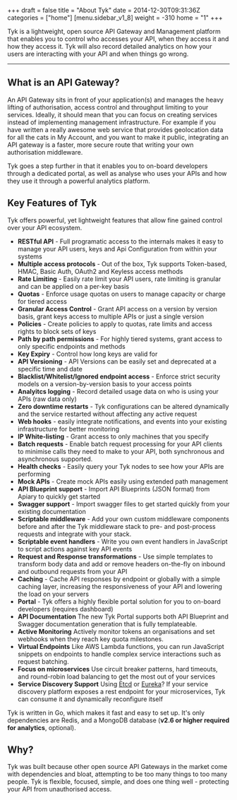 +++
draft = false
title = "About Tyk"
date = 2014-12-30T09:31:36Z
categories = ["home"]
[menu.sidebar_v1_8]
    weight = -310
home = "1"
+++

Tyk is a lightweight, open source API Gateway and Management platform that enables you to control who accesses your API, when they access it and how they access it. Tyk will also record detailed analytics on how your users are interacting with your API and when things go wrong.

***

## What is an API Gateway? ##

An API Gateway sits in front of your application(s) and manages the heavy lifting of authorisation, access control and throughput limiting to your services. Ideally, it should mean that you can focus on creating services instead of implementing management infrastructure. For example if you have written a really awesome web service that provides geolocation data for all the cats in My Account, and you want to make it public, integrating an API gateway is a faster, more secure route that writing your own authorisation middleware.

Tyk goes a step further in that it enables you to on-board developers through a dedicated portal, as well as analyse who uses your APIs and how they use it through a powerful analytics platform.

## Key Features of Tyk ##

Tyk offers powerful, yet lightweight features that allow fine gained control over your API ecosystem.

* **RESTful API** - Full programatic access to the internals makes it easy to manage your API users, keys and Api Configuration from within your systems
* **Multiple access protocols** - Out of the box, Tyk supports Token-based, HMAC, Basic Auth, OAuth2 and Keyless access methods
* **Rate Limiting** - Easily rate limit your API users, rate limiting is granular and can be applied on a per-key basis
* **Quotas** - Enforce usage quotas on users to manage capacity or charge for tiered access
* **Granular Access Control** - Grant API access on a version by version basis, grant keys access to multiple APIs or just a single version
* **Policies** - Create policies to apply to quotas, rate limits and access rights to block sets of keys
* **Path by path permissions** - For highly tiered systems, grant access to only specific endpoints and methods
* **Key Expiry** - Control how long keys are valid for
* **API Versioning** - API Versions can be easily set and deprecated at a specific time and date
* **Blacklist/Whitelist/Ignored endpoint access** - Enforce strict security models on a version-by-version basis to your access points
* **Analyitcs logging** - Record detailed usage data on who is using your APIs (raw data only)
* **Zero downtime restarts** - Tyk configurations can be altered dynamically and the service restarted without affecting any active request
* **Web hooks** - easily integrate notifications, and events into your existing infrastructure for better monitoring
* **IP White-listing** - Grant access to only machines that you specify
* **Batch requests** - Enable batch request processing for your API clients to minimise calls they need to make to your API, both synchronous and asynchronous supported.
* **Health checks** - Easily query your Tyk nodes to see how your APIs are performing
* **Mock APIs** - Create mock APIs easily using extended path management
* **API Blueprint support** - Import API Blueprints (JSON format) from Apiary to quickly get started
* **Swagger support** - Import swagger files to get started quickly from your existing documentation
* **Scriptable middleware** - Add your own custom middleware components before and after the Tyk middleware stack to pre- and post-process requests and integrate with your stack.
* **Scriptable event handlers** - Write you own event handlers in JavaScript to script actions against key API events
* **Request and Response transformations** - Use simple templates to transform body data and add or remove headers on-the-fly on inbound and outbound requests from your API
* **Caching** - Cache API responses by endpoint or globally with a simple caching layer, increasing the responsiveness of your API and lowering the load on your servers
* **Portal** - Tyk  offers a highly flexible portal solution for you to on-board developers (requires dashboard)
* **API Documentation** The new Tyk Portal supports both API Blueprint and Swagger documentation generation that is fully templateable.
* **Active Monitoring** Actively monitor tokens an organisations and set webhooks when they reach key quota milestones.
* **Virtual Endpoints** Like AWS Lambda functions, you can run JavaScript snippets on endpoints to handle complex service interactions such as request batching.
* **Focus on microservices** Use circuit breaker patterns, hard timeouts, and round-robin load balancing to get the most out of your services
* **Service Discovery Support** Using [Etcd](https://github.com/coreos/etcd) or [Eureka](https://github.com/Netflix/eureka)? If your service discovery platform exposes a rest endpoint for your microservices, Tyk can consume it and dynamically reconfigure itself

Tyk is written in Go, which makes it fast and easy to set up. It's only dependencies are Redis,
and a MongoDB database (**v2.6 or higher required for analytics**, optional).

## Why? ##

Tyk was built because other open source API Gateways in the market come with dependencies and bloat, attempting to be too many things to too many people. Tyk is flexible, focused, simple, and does one thing well - protecting your API from unauthorised access.
